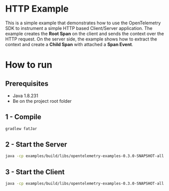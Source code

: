 # HTTP Example

This is a simple example that demonstrates how to use the OpenTelemetry SDK 
to instrument a simple HTTP based Client/Server application. 
The example creates the **Root Span** on the client and sends the context
over the HTTP request. On the server side, the example shows how to extract the context
and create a **Child Span** with attached a **Span Event**. 

# How to run

## Prerequisites
* Java 1.8.231
* Be on the project root folder

## 1 - Compile 
```bash
gradlew fatJar
```

## 2 - Start the Server
```bash
java -cp examples/build/libs/opentelemetry-examples-0.3.0-SNAPSHOT-all.jar io.opentelemetry.example.http.HttpServer
```
 
## 3 - Start the Client
```bash
java -cp examples/build/libs/opentelemetry-examples-0.3.0-SNAPSHOT-all.jar io.opentelemetry.example.http.HttpClient
```
